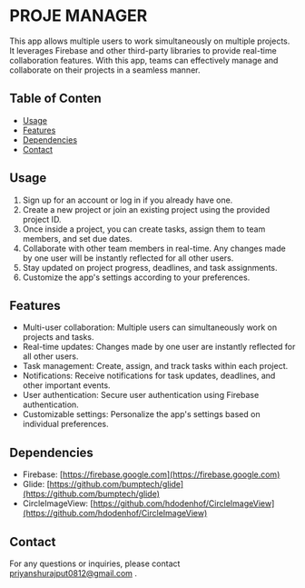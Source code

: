 # PROJE MANAGER

This app allows multiple users to work simultaneously on multiple projects. It leverages Firebase and other third-party libraries to provide real-time collaboration features. With this app, teams can effectively manage and collaborate on their projects in a seamless manner.

## Table of Conten
- [Usage](#usage)
- [Features](#features)
- [Dependencies](#dependencies)
- [Contact](#contact)

## Usage
1. Sign up for an account or log in if you already have one.
2. Create a new project or join an existing project using the provided project ID.
3. Once inside a project, you can create tasks, assign them to team members, and set due dates.
4. Collaborate with other team members in real-time. Any changes made by one user will be instantly reflected for all other users.
5. Stay updated on project progress, deadlines, and task assignments.
6. Customize the app's settings according to your preferences.

## Features
- Multi-user collaboration: Multiple users can simultaneously work on projects and tasks.
- Real-time updates: Changes made by one user are instantly reflected for all other users.
- Task management: Create, assign, and track tasks within each project.
- Notifications: Receive notifications for task updates, deadlines, and other important events.
- User authentication: Secure user authentication using Firebase authentication.
- Customizable settings: Personalize the app's settings based on individual preferences.

## Dependencies
- Firebase: [https://firebase.google.com](https://firebase.google.com)
- Glide: [https://github.com/bumptech/glide](https://github.com/bumptech/glide)
- CircleImageView: [https://github.com/hdodenhof/CircleImageView](https://github.com/hdodenhof/CircleImageView)

## Contact
For any questions or inquiries, please contact [priyanshurajput0812@gmail.com](mailto:priyanshurajput0812@gmail.com) .
